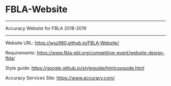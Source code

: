 # FBLA-Website
_______________
Accuracy Website for FBLA 2018-2019
_______________


Website URL: https://wsz980.github.io/FBLA-Website/

Requirements: https://www.fbla-pbl.org/competitive-event/website-design-fbla/

Style guide: https://google.github.io/styleguide/htmlcssguide.html

Accuracy Services Site: https://www.accuracy.com/
 
